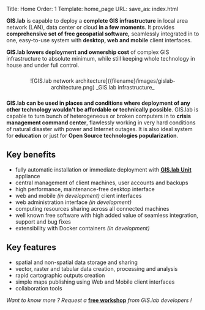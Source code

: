 Title: Home
Order: 1
Template: home_page
URL:
save_as: index.html

__GIS.lab__ is capable to deploy a __complete GIS infrastructure__ in local area network (LAN), data center or cloud
__in a few moments__. It provides __comprehensive set of free geospatial software,__ seamlessly integrated in to
one, easy-to-use system with __desktop, web and mobile__ client interfaces.

__GIS.lab lowers deployment and ownership cost__ of complex GIS infrastructure to absolute minimum, while still keeping
whole technology in house and under full control.

<div style="text-align:center;padding:10px" markdown="1">
![GIS.lab network architecture]({filename}/images/gislab-architecture.png)  
_GIS.lab infrastructure_
</div>

__GIS.lab can be used in places and conditions where deployment of any other technology wouldn't be affordable or
technically possible__. GIS.lab is capable to turn bunch of heterogeneous or broken computers in to __crisis
management command center__, flawlessly working in very hard conditions of natural disaster with power and Internet
outages. It is also ideal system for __education__ or just for __Open Source technologies popularization__.


## Key benefits
* fully automatic installation or immediate deployment with [__GIS.lab Unit__](pages/gislab-unit) appliance
* central management of client machines, user accounts and backups
* high performance, maintenance-free desktop interface
* web and mobile _(in development)_ client interfaces
* web administration interface _(in development)_
* computing resources sharing across all connected machines
* well known free software with high added value of seamless integration, support and bug fixes
* extensibility with Docker containers _(in development)_


## Key features
* spatial and non-spatial data storage and sharing
* vector, raster and tabular data creation, processing and analysis
* rapid cartographic outputs creation
* simple maps publishing using Web and Mobile client interfaces
* collaboration tools

_Want to know more ? Request a_ [__free workshop__](pages/workshops) _from GIS.lab developers !_
